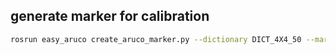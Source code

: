 ## generate marker for calibration

```sh
rosrun easy_aruco create_aruco_marker.py --dictionary DICT_4X4_50 --marker_id 7 --marker_size 40 --output_path ./marker.pdf
```


